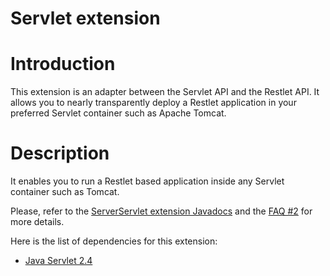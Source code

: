 Servlet extension
=================

Introduction
============

This extension is an adapter between the Servlet API and the Restlet
API. It allows you to nearly transparently deploy a Restlet application
in your preferred Servlet container such as Apache Tomcat.

Description
===========

It enables you to run a Restlet based application inside any Servlet
container such as Tomcat.

Please, refer to the [ServerServlet extension
Javadocs](http://restlet.org/learn/javadocs/1.1/ext/com/noelios/restlet/ext/servlet/package-summary.html)
and the [FAQ
\#2](http://restlet.org/learn/javadocs/1.1/faq#02)
for more details.

Here is the list of dependencies for this extension:

-   [Java Servlet
    2.4](http://java.sun.com/products/servlet/)

